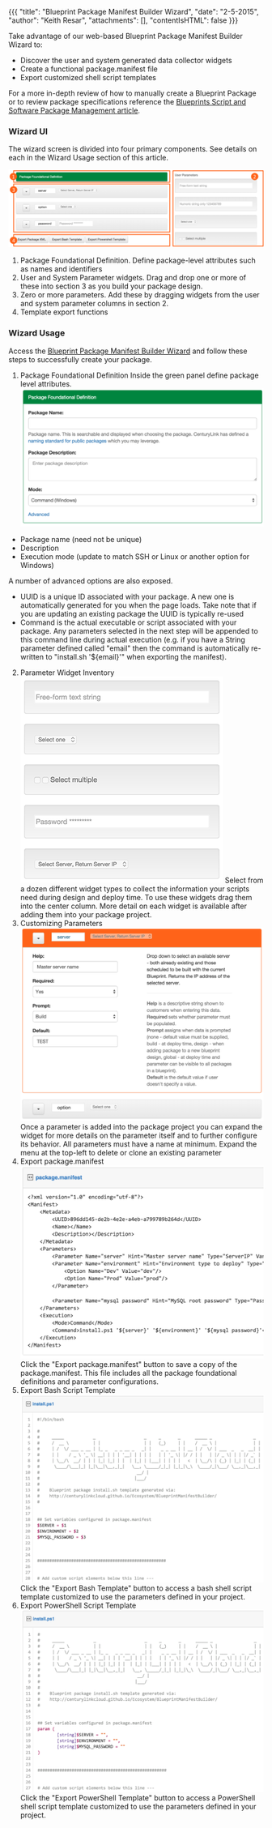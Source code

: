 {{{
  "title": "Blueprint Package Manifest Builder Wizard",
  "date": "2-5-2015",
  "author": "Keith Resar",
  "attachments": [],
  "contentIsHTML": false
}}}

Take advantage of our web-based Blueprint Package Manifest Builder Wizard to:

* Discover the user and system generated data collector widgets
* Create a functional package.manifest file
* Export customized shell script templates

For a more in-depth review of how to manually create a Blueprint Package or to review package specifications reference the [Blueprints Script and Software Package Management article](blueprints-script-and-software-package-management.md).

### Wizard UI

The wizard screen is divided into four primary components.  See details on each in the Wizard Usage section of this article.

![](../images/blueprint-package-manifest-wizard-1.png)

1. Package Foundational Definition.  Define package-level attributes such as names and identifiers
2. User and System Parameter widgets.  Drag and drop one or more of these into section 3 as you build your package design.
3. Zero or more parameters.  Add these by dragging widgets from the user and system parameter columns in section 2.
4. Template export functions

### Wizard Usage

Access the [Blueprint Package Manifest Builder Wizard](http://centurylinkcloud.github.io/Ecosystem/BlueprintManifestBuilder/) and follow these steps to successfully create your package.


1. Package Foundational Definition
Inside the green panel define package level attributes.
![](../images/blueprint-package-manifest-wizard-2.png)
  * Package name (need not be unique)
  * Description
  * Execution mode (update to match SSH or Linux or another option for Windows)

  A number of advanced options are also exposed.
  * UUID is a unique ID associated with your package.  A new one is automatically generated for you when the page loads.  Take note that if you are updating an existing package the UUID is typically re-used
  * Command is the actual executable or script associated with your package.  Any parameters selected in the next step will be appended to this command line during actual execution (e.g. if you have a String parameter defined called "email" then the command is automatically re-written to "install.sh '${email}'" when exporting the manifest).
2. Parameter Widget Inventory
![](../images/blueprint-package-manifest-wizard-3.png)
Select from a dozen different widget types to collect the information your scripts need during design and deploy time.
To use these widgets drag them into the center column.  More detail on each widget is available after adding them into your package project.
3. Customizing Parameters
![](../images/blueprint-package-manifest-wizard-4.png)
Once a parameter is added into the package project you can expand the widget for more details on the parameter itself and to further configure its behavior. All parameters must have a name at minimum.  Expand the menu at the top-left to delete or clone an existing parameter
4. Export package.manifest
![](../images/blueprint-package-manifest-wizard-5.png)
Click the "Export package.manifest" button to save a copy of the package.manifest. This file includes all the package foundational definitions and parameter configurations.
5. Export Bash Script Template
![](../images/blueprint-package-manifest-wizard-6.png)
Click the "Export Bash Template" button to access a bash shell script template customized to use the parameters defined in your project.
6. Export PowerShell Script Template
![](../images/blueprint-package-manifest-wizard-7.png)
Click the "Export PowerShell Template" button to access a PowerShell shell script template customized to use the parameters defined in your project.
